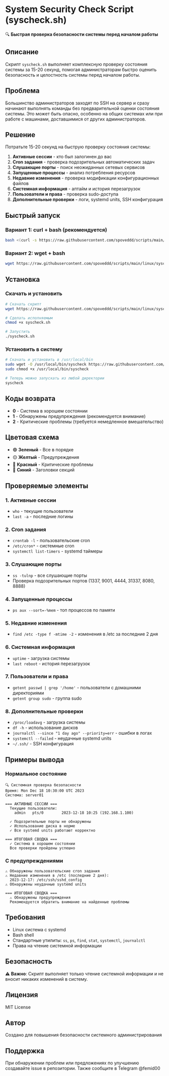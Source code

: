 # System Security Check Script (syscheck.sh)

🔍 **Быстрая проверка безопасности системы перед началом работы**

## Описание

Скрипт `syscheck.sh` выполняет комплексную проверку состояния системы за 15-20 секунд, помогая администраторам быстро оценить безопасность и целостность системы перед началом работы.

## Проблема

Большинство администраторов заходят по SSH на сервер и сразу начинают выполнять команды без предварительной оценки состояния системы. Это может быть опасно, особенно на общих системах или при работе с машинами, доставшимися от других администраторов.

## Решение

Потратьте 15-20 секунд на быструю проверку состояния системы:

1. **Активные сессии** - кто был залогинен до вас
2. **Cron задания** - проверка подозрительных автоматических задач
3. **Слушающие порты** - поиск неожиданных сетевых сервисов
4. **Запущенные процессы** - анализ потребления ресурсов
5. **Недавние изменения** - проверка модификации конфигурационных файлов
6. **Системная информация** - аптайм и история перезагрузок
7. **Пользователи и права** - проверка sudo-доступа
8. **Дополнительные проверки** - логи, systemd units, SSH конфигурация

## Быстрый запуск

### Вариант 1: curl + bash (рекомендуется)
```bash
bash <(curl -s https://raw.githubusercontent.com/spoveddd/scripts/main/linux/syscheck/syscheck.sh)
```
### Вариант 2: wget + bash
```bash
wget https://raw.githubusercontent.com/spoveddd/scripts/main/linux/syscheck/syscheck.sh && sleep 2 && bash syscheck.sh
```

## Установка

### Скачать и установить
```bash
# Скачать скрипт
wget https://raw.githubusercontent.com/spoveddd/scripts/main/linux/syscheck/syscheck.sh

# Сделать исполняемым
chmod +x syscheck.sh

# Запустить
./syscheck.sh
```

### Установить в систему
```bash
# Скачать и установить в /usr/local/bin
sudo wget -O /usr/local/bin/syscheck https://raw.githubusercontent.com/spoveddd/scripts/main/linux/syscheck/syscheck.sh
sudo chmod +x /usr/local/bin/syscheck

# Теперь можно запускать из любой директории
syscheck
```

## Коды возврата

- **0** - Система в хорошем состоянии
- **1** - Обнаружены предупреждения (рекомендуется внимание)
- **2** - Критические проблемы (требуется немедленное вмешательство)

## Цветовая схема

- 🟢 **Зеленый** - Все в порядке
- 🟡 **Желтый** - Предупреждения
- 🔴 **Красный** - Критические проблемы
- 🔵 **Синий** - Заголовки секций

## Проверяемые элементы

### 1. Активные сессии
- `who` - текущие пользователи
- `last -a` - последние логины

### 2. Cron задания
- `crontab -l` - пользовательские cron
- `/etc/cron*` - системные cron
- `systemctl list-timers` - systemd таймеры

### 3. Слушающие порты
- `ss -tulnp` - все слушающие порты
- Проверка подозрительных портов (1337, 9001, 4444, 31337, 8080, 8888)

### 4. Запущенные процессы
- `ps aux --sort=-%mem` - топ процессов по памяти

### 5. Недавние изменения
- `find /etc -type f -mtime -2` - изменения в /etc за последние 2 дня

### 6. Системная информация
- `uptime` - загрузка системы
- `last reboot` - история перезагрузок

### 7. Пользователи и права
- `getent passwd | grep '/home'` - пользователи с домашними директориями
- `getent group sudo` - группа sudo

### 8. Дополнительные проверки
- `/proc/loadavg` - загрузка системы
- `df -h` - использование дисков
- `journalctl --since "1 day ago" --priority=err` - ошибки в логах
- `systemctl --failed` - неудачные systemd units
- `~/.ssh/` - SSH конфигурация

## Примеры вывода

### Нормальное состояние
```
🔍 Системная проверка безопасности
Время: Mon Dec 18 10:30:00 UTC 2023
Система: server01

=== АКТИВНЫЕ СЕССИИ ===
  Текущие пользователи:
    admin   pts/0        2023-12-18 10:25 (192.168.1.100)

  ✓ Подозрительные порты не обнаружены
  ✓ Использование диска в норме
  ✓ Все systemd units работают корректно

=== ИТОГОВАЯ СВОДКА ===
  ✓ Система в хорошем состоянии
  Все проверки пройдены успешно
```

### С предупреждениями
```
⚠ Обнаружены пользовательские cron задания
⚠ Недавние изменения в /etc (последние 2 дня):
  2023-12-17: /etc/ssh/sshd_config
⚠ Обнаружены неудачные systemd units

=== ИТОГОВАЯ СВОДКА ===
  ⚠ Обнаружены предупреждения
  Рекомендуется обратить внимание на найденные проблемы
```

## Требования

- Linux система с systemd
- Bash shell
- Стандартные утилиты: `ss`, `ps`, `find`, `stat`, `systemctl`, `journalctl`
- Права на чтение системной информации

## Безопасность

⚠️ **Важно**: Скрипт выполняет только чтение системной информации и не вносит никаких изменений в систему.

## Лицензия

MIT License

## Автор

Создано для повышения безопасности системного администрирования

## Поддержка

При обнаружении проблем или предложениях по улучшению создавайте issue в репозитории. Также сообщите в Telegram @femid00